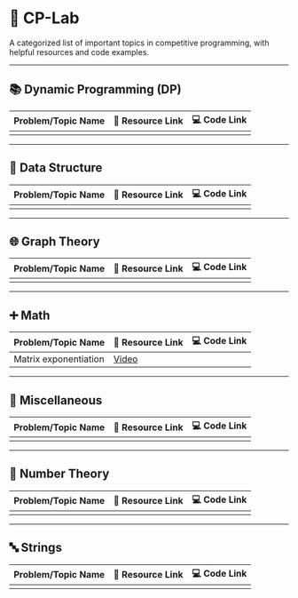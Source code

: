 # 🎯 CP-Lab

A categorized list of important topics in competitive programming, with helpful resources and code examples.

---

## 📚 Dynamic Programming (DP)

| Problem/Topic Name       | 🔗 Resource Link                            | 💻 Code Link                                |
|----------------------------|---------------------------------------------|---------------------------------------------|
|                            |                                             |                                             |

---

## 🧬 Data Structure

| Problem/Topic Name      | 🔗 Resource Link                            | 💻 Code Link                                |
|----------------------------|---------------------------------------------|---------------------------------------------|
|                            |                                             |                                             |

---

## 🌐 Graph Theory

| Problem/Topic Name         | 🔗 Resource Link                            | 💻 Code Link                                |
|----------------------------|---------------------------------------------|---------------------------------------------|
|                            |                                             |                                             |

---

## ➕ Math

| Problem/Topic Name          | 🔗 Resource Link                            | 💻 Code Link                                |
|----------------------------|---------------------------------------------|---------------------------------------------|
| Matrix exponentiation | [Video](https://www.youtube.com/watch?v=Hh3bfcbUdzo&t=255s) |  |

---

## 🧩 Miscellaneous

| Problem/Topic Name               | 🔗 Resource Link                            | 💻 Code Link                                |
|----------------------------|---------------------------------------------|---------------------------------------------|
|                            |                                             |                                             |

---

## 🔢 Number Theory

| Problem/Topic Name               | 🔗 Resource Link                            | 💻 Code Link                                |
|----------------------------|---------------------------------------------|---------------------------------------------|
|                            |                                             |                                             |

---

## 🔤 Strings

| Problem/Topic Name        | 🔗 Resource Link                            | 💻 Code Link                                |
|----------------------------|---------------------------------------------|---------------------------------------------|
|                            |                                             |                                             |


